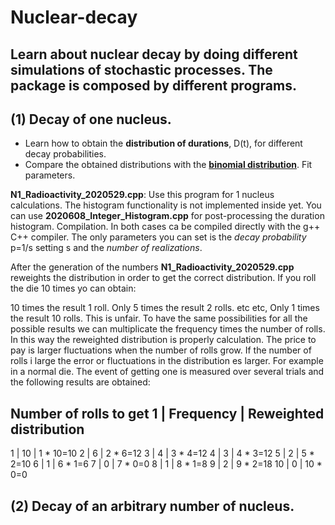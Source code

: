 # Nuclear-decay
## Learn about nuclear decay by doing different simulations of stochastic processes. The package is composed by different programs.

## (1) Decay of one nucleus.

- Learn how to obtain the **distribution of durations**, D(t), for different decay probabilities.
- Compare the obtained distributions with the **[binomial distribution](https://en.wikipedia.org/wiki/Binomial_distribution#:~:text=In%20probability%20theory%20and%20statistics,%2Fone%20(with%20probability%20p))**. Fit parameters.

**N1_Radioactivity_2020529.cpp**: Use this program for 1 nucleus calculations. The histogram functionality is not implemented inside yet. You can use **2020608_Integer_Histogram.cpp** for post-processing the duration histogram. Compilation. In both cases ca be compiled directly with the g++ C++ compiler. The only parameters you can set is the *decay probability* p=1/s setting s and the *number of realizations*.

After the generation of the numbers **N1_Radioactivity_2020529.cpp** reweights the distribution in order to get the correct distribution. If you roll the die 10 times yo can obtain: 

10 times the result 1 roll. Only 5 times the result 2 rolls. etc etc, Only 1 times the result 10 rolls. This is unfair. To have the same possibilities for all the possible results we can multiplicate the frequency times the number of rolls. In this way the reweighted distribution is properly calculation. The price to pay is larger fluctuations when the number of rolls grow. If the number of rolls i large the error or fluctuations in the distribution es larger. For example in a normal die. The event of getting one is measured over several trials and the following results are obtained:

Number of rolls to get 1  |  Frequency     | Reweighted distribution
----------------------------------------------------------------------
1                         |  10            |  1 * 10=10
2                         |  6             |  2 * 6=12
3                         |  4             |  3 * 4=12
4                         |  3             |  4 * 3=12
5                         |  2             |  5 * 2=10
6                         |  1             |  6 * 1=6
7                         |  0             |  7 * 0=0
8                         |  1             |  8 * 1=8
9                         |  2             |  9 * 2=18
10                        |  0             |  10 * 0=0

## (2) Decay of an arbitrary number of nucleus.
